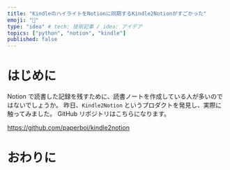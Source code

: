 ```yaml
---
title: "KindleのハイライトをNotionに同期するKindle2Notionがすごかった"
emoji: "📖"
type: "idea" # tech: 技術記事 / idea: アイデア
topics: ["python", "notion", "kindle"]
published: false
---
```


# はじめに

Notion で読書した記録を残すために、読書ノートを作成している人が多いのではないでしょうか。
昨日、`Kindle2Notion` というプロダクトを発見し、実際に触ってみました。
GitHub リポジトリはこちらになります。

https://github.com/paperboi/kindle2notion


# おわりに
